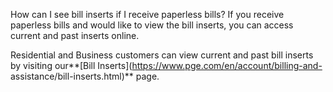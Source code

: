 How can I see bill inserts if I receive paperless bills?
If you receive paperless bills and would like to view the bill inserts, you
can access current and past inserts online.

Residential and Business customers can view current and past bill inserts by
visiting our**[Bill Inserts](https://www.pge.com/en/account/billing-and-
assistance/bill-inserts.html)** page.



